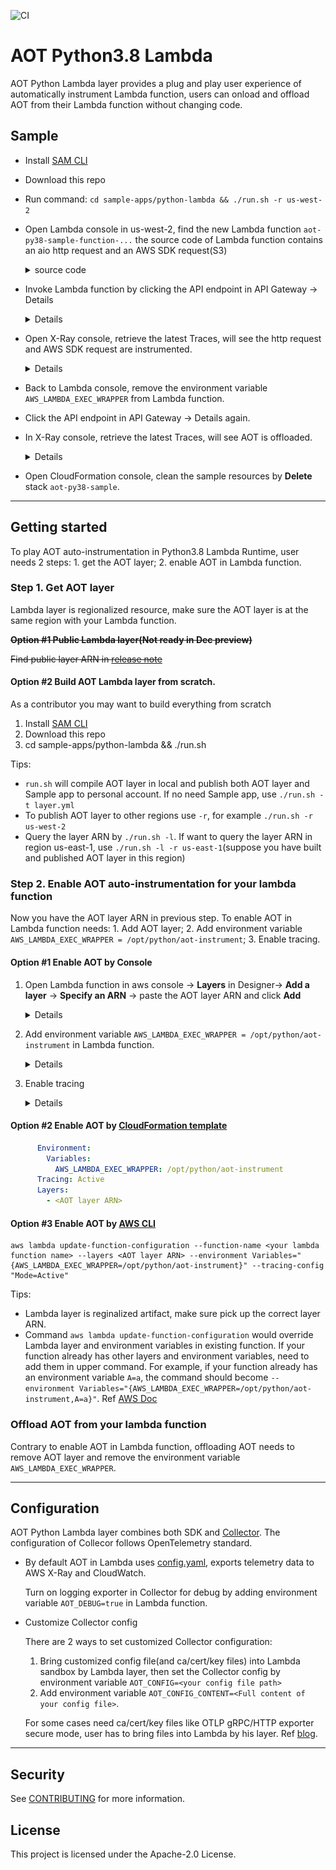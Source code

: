 ![CI](https://github.com/aws-observability/aws-otel-lambda/workflows/CI/badge.svg)
# AOT Python3.8 Lambda
AOT Python Lambda layer provides a plug and play user experience of automatically instrument Lambda function, users can onload and offload AOT from their Lambda function without changing code. 

## Sample
- Install [SAM CLI](https://docs.aws.amazon.com/serverless-application-model/latest/developerguide/serverless-sam-cli-install.html)
- Download this repo
- Run command: `cd sample-apps/python-lambda && ./run.sh -r us-west-2`
- Open Lambda console in us-west-2, find the new Lambda function `aot-py38-sample-function-...`
the source code of Lambda function contains an aio http request and an AWS SDK request(S3)
    <details><summary>source code</summary>

    ```python
    def lambda_handler(event, context):

        loop = asyncio.get_event_loop()
        loop.run_until_complete(callAioHttp())

        for bucket in s3.buckets.all():
            print(bucket.name)

        return {"statusCode": 200}
    ```
    </details>

- Invoke Lambda function by clicking the API endpoint in API Gateway -> Details
    <details>

    ![](./docs/images/sample1.png)

    </details>

- Open X-Ray console, retrieve the latest Traces, will see the http request and AWS SDK request are instrumented.

    <details>

    ![](./docs/images/sample2.png)

    </details>

- Back to Lambda console, remove the environment variable `AWS_LAMBDA_EXEC_WRAPPER` from Lambda function.
- Click the API endpoint in API Gateway -> Details again.
- In X-Ray console, retrieve the latest Traces, will see AOT is offloaded.

    <details>

    ![](./docs/images/sample3.png)

    </details>

- Open CloudFormation console, clean the sample resources by **Delete** stack `aot-py38-sample`.

***

## Getting started
To play AOT auto-instrumentation in Python3.8 Lambda Runtime, user needs 2 steps: 1. get the AOT layer; 2. enable AOT in Lambda function.

### Step 1. Get AOT layer
Lambda layer is regionalized resource, make sure the AOT layer is at the same region with your Lambda function.

~~**Option #1 Public Lambda layer(Not ready in Dec preview)**~~

~~Find public layer ARN in [release note](docs/release-notes/py38.md)~~

#### Option #2 Build AOT Lambda layer from scratch. 

As a contributor you may want to build everything from scratch
1. Install [SAM CLI](https://docs.aws.amazon.com/serverless-application-model/latest/developerguide/serverless-sam-cli-install.html)
2. Download this repo
3. cd sample-apps/python-lambda && ./run.sh 

Tips:
- `run.sh` will compile AOT layer in local and publish both AOT layer and Sample app to personal account. If no need Sample app, use `./run.sh -t layer.yml`
- To publish AOT layer to other regions use `-r`, for example `./run.sh -r us-west-2`
- Query the layer ARN by `./run.sh -l`. If want to query the layer ARN in region us-east-1, use `./run.sh -l -r us-east-1`(suppose you have built and published AOT layer in this region)


### Step 2. Enable AOT auto-instrumentation for your lambda function

Now you have the AOT layer ARN in previous step. To enable AOT in Lambda function needs: 1. Add AOT layer; 2. Add environment variable `AWS_LAMBDA_EXEC_WRAPPER = /opt/python/aot-instrument`; 3. Enable tracing. 

#### Option #1 Enable AOT by Console

1. Open Lambda function in aws console -> **Layers** in Designer-> **Add a layer** -> **Specify an ARN** -> paste the AOT layer ARN and click **Add**

    <details>

    ![](./docs/images/sample4.png)

    </details>

2. Add environment variable `AWS_LAMBDA_EXEC_WRAPPER = /opt/python/aot-instrument` in Lambda function.

    <details>

    ![](./docs/images/sample5.png)

    </details>

3. Enable tracing

    <details>

    ![](./docs/images/sample6.png)

    </details>


#### Option #2 Enable AOT by [CloudFormation template](https://docs.amazonaws.cn/en_us/lambda/latest/dg/configuration-layers.html#configuration-layers-cloudformation)

```yaml
      Environment:
        Variables:
          AWS_LAMBDA_EXEC_WRAPPER: /opt/python/aot-instrument
      Tracing: Active
      Layers:
        - <AOT layer ARN>
```

#### Option #3 Enable AOT by [AWS CLI](https://docs.aws.amazon.com/cli/latest/reference/lambda/update-function-configuration.html)

```shell
aws lambda update-function-configuration --function-name <your lambda function name> --layers <AOT layer ARN> --environment Variables="{AWS_LAMBDA_EXEC_WRAPPER=/opt/python/aot-instrument}" --tracing-config "Mode=Active"
```
Tips:
- Lambda layer is reginalized artifact, make sure pick up the correct layer ARN.
- Command `aws lambda update-function-configuration` would override Lambda layer and environment variables in existing function. If your function already has other layers and environment variables, need to add them in upper command. For example, if your function already has an environment variable `A=a`, the command should become `--environment Variables="{AWS_LAMBDA_EXEC_WRAPPER=/opt/python/aot-instrument,A=a}"`. Ref [AWS Doc](https://docs.aws.amazon.com/cli/latest/reference/lambda/update-function-configuration.html)



### Offload AOT from your lambda function
Contrary to enable AOT in Lambda function, offloading AOT needs to remove AOT layer and remove the environment variable `AWS_LAMBDA_EXEC_WRAPPER`.

***

## Configuration
AOT Python Lambda layer combines both SDK and [Collector](https://github.com/aws-observability/aws-otel-collector#overview). The configuration of Collecor follows OpenTelemetry standard.

- By default AOT in Lambda uses [config.yaml](../../extensions/aoc-extension/config.yaml), exports telemetry data to AWS X-Ray and CloudWatch.

    Turn on logging exporter in Collector for debug by adding environment variable `AOT_DEBUG=true` in Lambda function.

- Customize Collector config
    
    There are 2 ways to set customized Collector configuration:
    1. Bring customized config file(and ca/cert/key files) into Lambda sandbox by Lambda layer, then set the Collector config by environment variable `AOT_CONFIG=<your config file path>` 
    2. Add environment variable `AOT_CONFIG_CONTENT=<Full content of your config file>`.
    
    For some cases need ca/cert/key files like OTLP gRPC/HTTP exporter secure mode, user has to bring files into Lambda by his layer. Ref [blog](https://dev.to/leading-edje/aws-lambda-layer-for-private-certificates-465j).
    
***

## Security

See [CONTRIBUTING](CONTRIBUTING.md#security-issue-notifications) for more information.

## License

This project is licensed under the Apache-2.0 License.


